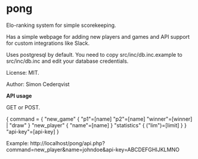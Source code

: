 # pong

Elo-ranking system for simple scorekeeping.

Has a simple webpage for adding new players and games and API support for custom integrations like Slack.

Uses postgresql by default. You need to copy src/inc/db.inc.example to src/inc/db.inc and edit your database credentials.

License: MIT.

Author: Simon Cederqvist


**API usage**

GET or POST.

{
  command = {
   "new_game" 
     {
       "p1"=[name]
       "p2"=[name]
       "winner"=[winner] | "draw"
     }
   "new_player" 
     {
       "name"=[name]
     }
   "statistics" 
     {
       ("lim")=[limit]
     }
  }
  "api-key"=[api-key]
}

Example: 
http://localhost/pong/api.php?command=new_player&name=johndoe&api-key=ABCDEFGHIJKLMNO
